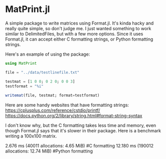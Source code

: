 # MatPrint.jl
A simple package to write matrices using Format.jl. It's kinda hacky and really quite simple, so don't judge me. I just wanted something to work similar to DelimitedFiles, but with a few more options. Since it uses Format.jl, it can accept either C formatting strings, or Python formatting strings. 


Here's an example of using the package: 

```julia
using MatPrint

file = "../data/testlinefile.txt"

testmat = [1 0 0; 0 2 0; 0 0 3]
testformat = "%i"
        
writemat(file, testmat; format=testformat)
```

Here are some handy websites that have formatting strings: 
https://cplusplus.com/reference/cstdio/printf/
https://docs.python.org/2/library/string.html#format-string-syntax


I don't know why, but the C formatting takes less time and memory, even though Format.jl says that it's slower in their package. Here is a benchmark writing a 100x100 matrix. 

2.676 ms (40011 allocations: 4.65 MiB) #C formatting
12.180 ms (190012 allocations: 12.74 MiB)  #Python formatting
